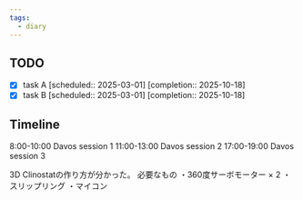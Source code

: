 ```yaml
---
tags:
  - diary
---
```

>
## TODO

- [x] task A   [scheduled:: 2025-03-01]  [completion:: 2025-10-18]
- [x] task B   [scheduled:: 2025-03-01]  [completion:: 2025-10-18]

## Timeline
8:00-10:00
Davos session 1
11:00-13:00
Davos session 2
17:00-19:00
Davos session 3

3D Clinostatの作り方が分かった。
必要なもの
・360度サーボモーター × 2
・スリップリング
・マイコン